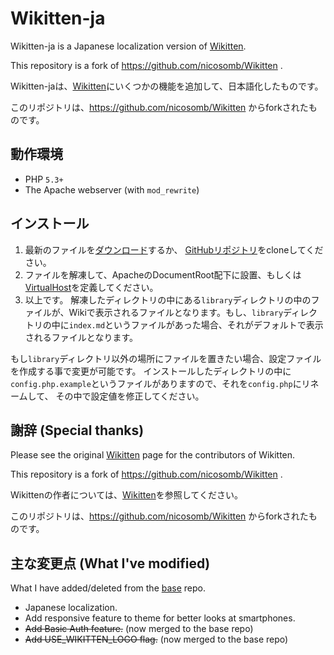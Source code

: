 # Wikitten-ja

Wikitten-ja is a Japanese localization version of [Wikitten](https://github.com/victorstanciu/Wikitten).

This repository is a fork of https://github.com/nicosomb/Wikitten .


Wikitten-jaは、[Wikitten](https://github.com/victorstanciu/Wikitten)にいくつかの機能を追加して、日本語化したものです。

このリポジトリは、https://github.com/nicosomb/Wikitten からforkされたものです。


## 動作環境

* PHP `5.3+`
* The Apache webserver (with `mod_rewrite`)

## インストール

1. 最新のファイルを[ダウンロード](https://github.com/tamano/Wikitten/archive/master.zip)するか、 [GitHubリポジトリ](https://github.com/tamano/Wikitten)をcloneしてください。
2. ファイルを解凍して、ApacheのDocumentRoot配下に設置、もしくは[VirtualHost](http://httpd.apache.org/docs/2.2/mod/core.html#virtualhost)を定義してください。
3. 以上です。 解凍したディレクトリの中にある`library`ディレクトリの中のファイルが、Wikiで表示されるファイルとなります。もし、`library`ディレクトリの中に`index.md`というファイルがあった場合、それがデフォルトで表示されるファイルとなります。

  もし`library`ディレクトリ以外の場所にファイルを置きたい場合、設定ファイルを作成する事で変更が可能です。
  インストールしたディレクトリの中に`config.php.example`というファイルがありますので、それを`config.php`にリネームして、
  その中で設定値を修正してください。

## 謝辞 (Special thanks)

Please see the original [Wikitten](https://github.com/victorstanciu/Wikitten) page for the contributors of Wikitten.

This repository is a fork of https://github.com/nicosomb/Wikitten .


Wikittenの作者については、[Wikitten](https://github.com/victorstanciu/Wikitten)を参照してください。

このリポジトリは、https://github.com/nicosomb/Wikitten からforkされたものです。


## 主な変更点 (What I've modified)
What I have added/deleted from the [base](https://github.com/nicosomb/Wikitten) repo.

- Japanese localization. 
- Add responsive feature to theme for better looks at smartphones.
- ~~Add Basic Auth feature.~~ (now merged to the base repo)
- ~~Add USE_WIKITTEN_LOGO flag.~~ (now merged to the base repo)
